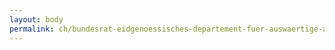 ```yaml
---
layout: body
permalink: ch/bundesrat-eidgenoessisches-departement-fuer-auswaertige-angelegenheiten-direktion-fuer-voelkerrecht-abteilung-i-menschenrechte-humanitaeres-voelkerrecht-diplomatisches-und-konsularisches-recht/
---
```


